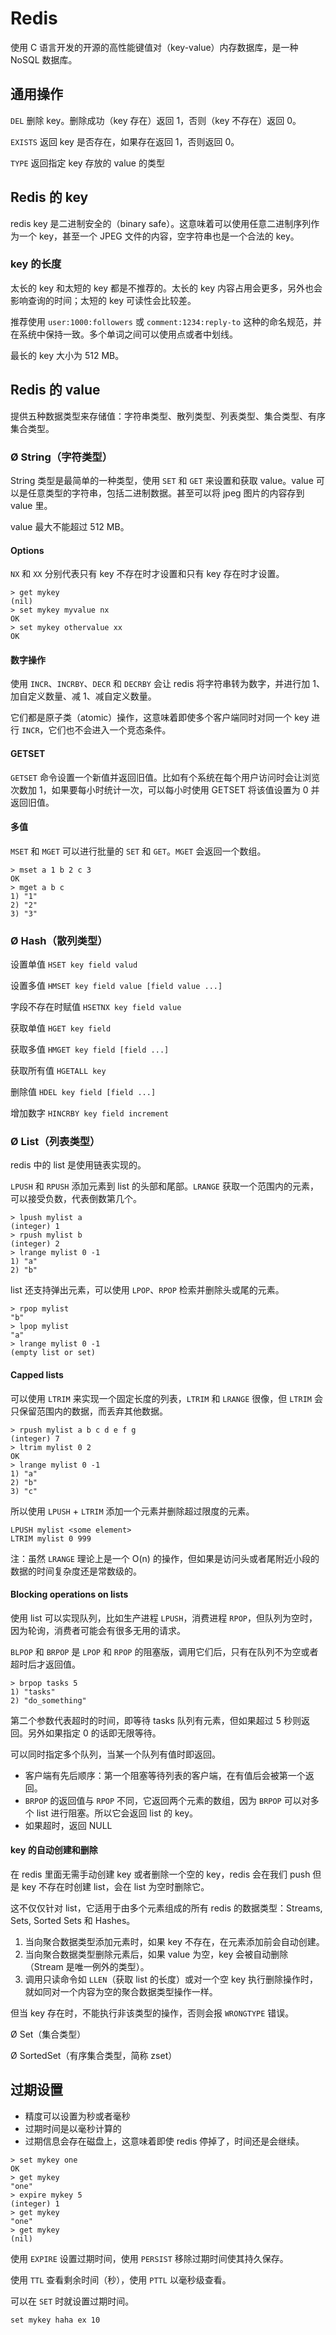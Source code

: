 # Redis

使用 C 语言开发的开源的高性能键值对（key-value）内存数据库，是一种 NoSQL 数据库。

## 通用操作

`DEL` 删除 key。删除成功（key 存在）返回 1，否则（key 不存在）返回 0。

`EXISTS` 返回 key 是否存在，如果存在返回 1，否则返回 0。

`TYPE` 返回指定 key 存放的 value 的类型

## Redis 的 key

redis key 是二进制安全的（binary safe）。这意味着可以使用任意二进制序列作为一个 key，甚至一个 JPEG 文件的内容，空字符串也是一个合法的 key。

### key 的长度

太长的 key 和太短的 key 都是不推荐的。太长的 key 内容占用会更多，另外也会影响查询的时间；太短的 key 可读性会比较差。

推荐使用 `user:1000:followers` 或 `comment:1234:reply-to` 这种的命名规范，并在系统中保持一致。多个单词之间可以使用点或者中划线。

最长的 key 大小为 512 MB。

## Redis 的 value

提供五种数据类型来存储值：字符串类型、散列类型、列表类型、集合类型、有序集合类型。

### Ø String（字符类型）

String 类型是最简单的一种类型，使用 `SET` 和 `GET` 来设置和获取 value。value 可以是任意类型的字符串，包括二进制数据。甚至可以将 jpeg 图片的内容存到 value 里。

value 最大不能超过 512 MB。

#### Options

`NX` 和 `XX` 分别代表只有 key 不存在时才设置和只有 key 存在时才设置。

```
> get mykey
(nil)
> set mykey myvalue nx
OK
> set mykey othervalue xx
OK
```

#### 数字操作

使用 `INCR`、`INCRBY`、`DECR` 和 `DECRBY` 会让 redis 将字符串转为数字，并进行加 1、加自定义数量、减 1、减自定义数量。

它们都是原子类（atomic）操作，这意味着即使多个客户端同时对同一个 key 进行 `INCR`，它们也不会进入一个竞态条件。

#### GETSET

`GETSET` 命令设置一个新值并返回旧值。比如有个系统在每个用户访问时会让浏览次数加 1，如果要每小时统计一次，可以每小时使用 GETSET 将该值设置为 0 并返回旧值。

#### 多值

`MSET` 和 `MGET` 可以进行批量的 `SET` 和 `GET`。`MGET` 会返回一个数组。

```jshelllanguage
> mset a 1 b 2 c 3
OK
> mget a b c
1) "1"
2) "2"
3) "3"
```

### Ø Hash（散列类型）

设置单值 `HSET key field valud`

设置多值 `HMSET key field value [field value ...]`

字段不存在时赋值 `HSETNX key field value`

获取单值 `HGET key field`

获取多值 `HMGET key field [field ...]`

获取所有值 `HGETALL key`

删除值 `HDEL key field [field ...]`

增加数字 `HINCRBY key field increment`

### Ø List（列表类型）

redis 中的 list 是使用链表实现的。

`LPUSH` 和 `RPUSH` 添加元素到 list 的头部和尾部。`LRANGE` 获取一个范围内的元素，可以接受负数，代表倒数第几个。

```jshelllanguage
> lpush mylist a
(integer) 1
> rpush mylist b
(integer) 2
> lrange mylist 0 -1
1) "a"
2) "b"
```

list 还支持弹出元素，可以使用 `LPOP`、`RPOP` 检索并删除头或尾的元素。

```jshelllanguage
> rpop mylist
"b"
> lpop mylist
"a"
> lrange mylist 0 -1
(empty list or set)
```

#### Capped lists

可以使用 `LTRIM` 来实现一个固定长度的列表，`LTRIM` 和 `LRANGE` 很像，但 `LTRIM` 会只保留范围内的数据，而丢弃其他数据。

```jshelllanguage
> rpush mylist a b c d e f g
(integer) 7
> ltrim mylist 0 2
OK
> lrange mylist 0 -1
1) "a"
2) "b"
3) "c"
```

所以使用 `LPUSH` + `LTRIM` 添加一个元素并删除超过限度的元素。

```jshelllanguage
LPUSH mylist <some element>
LTRIM mylist 0 999
```

注：虽然 `LRANGE` 理论上是一个 O(n) 的操作，但如果是访问头或者尾附近小段的数据的时间复杂度还是常数级的。

#### Blocking operations on lists

使用 list 可以实现队列，比如生产进程 `LPUSH`，消费进程 `RPOP`，但队列为空时，因为轮询，消费者可能会有很多无用的请求。

`BLPOP` 和 `BRPOP` 是 `LPOP` 和 `RPOP` 的阻塞版，调用它们后，只有在队列不为空或者超时后才返回值。

```jshelllanguage
> brpop tasks 5
1) "tasks"
2) "do_something"
```

第二个参数代表超时的时间，即等待 tasks 队列有元素，但如果超过 5 秒则返回。另外如果指定 0 的话即无限等待。

可以同时指定多个队列，当某一个队列有值时即返回。

- 客户端有先后顺序：第一个阻塞等待列表的客户端，在有值后会被第一个返回。
- `BRPOP` 的返回值与 `RPOP` 不同，它返回两个元素的数组，因为 `BRPOP` 可以对多个 list 进行阻塞。所以它会返回 list 的 key。
- 如果超时，返回 NULL

#### key 的自动创建和删除

在 redis 里面无需手动创建 key 或者删除一个空的 key，redis 会在我们 push 但是 key 不存在时创建 list，会在 list 为空时删除它。

这不仅仅针对 list，它适用于由多个元素组成的所有 redis 的数据类型：Streams, Sets, Sorted Sets 和 Hashes。

1. 当向聚合数据类型添加元素时，如果 key 不存在，在元素添加前会自动创建。
2. 当向聚合数据类型删除元素后，如果 value 为空，key 会被自动删除（Stream 是唯一例外的类型）。
3. 调用只读命令如 `LLEN`（获取 list 的长度）或对一个空 key 执行删除操作时，就如同对一个内容为空的聚合数据类型操作一样。

但当 key 存在时，不能执行非该类型的操作，否则会报 `WRONGTYPE` 错误。

Ø Set（集合类型）

Ø SortedSet（有序集合类型，简称 zset）

## 过期设置

- 精度可以设置为秒或者毫秒
- 过期时间是以毫秒计算的
- 过期信息会存在磁盘上，这意味着即使 redis 停掉了，时间还是会继续。

```jshelllanguage
> set mykey one
OK
> get mykey
"one"
> expire mykey 5
(integer) 1
> get mykey
"one"
> get mykey
(nil)
```

使用 `EXPIRE` 设置过期时间，使用 `PERSIST` 移除过期时间使其持久保存。

使用 `TTL` 查看剩余时间（秒），使用 `PTTL` 以毫秒级查看。

可以在 `SET` 时就设置过期时间。

```jshelllanguage
set mykey haha ex 10
```
